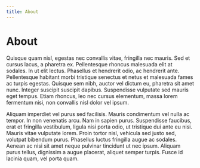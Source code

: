 ```yaml
---
title: About
---
```

# About

Quisque quam nisl, egestas nec convallis vitae, fringilla nec mauris.
Sed et cursus lacus, a pharetra ex. Pellentesque rhoncus malesuada elit
at sodales. In ut elit lectus. Phasellus et hendrerit odio, ac hendrerit
ante. Pellentesque habitant morbi tristique senectus et netus et
malesuada fames ac turpis egestas. Quisque sem nibh, auctor vel dictum
eu, pharetra sit amet nunc. Integer suscipit suscipit dapibus.
Suspendisse vulputate sed mauris eget tempus. Etiam rhoncus, leo nec
cursus elementum, massa lorem fermentum nisi, non convallis nisl dolor
vel ipsum.

Aliquam imperdiet vel purus sed facilisis. Mauris condimentum vel nulla
ac tempor. In non venenatis arcu. Nam in sapien purus. Suspendisse
faucibus, erat et fringilla vestibulum, ligula nisi porta odio, ut
tristique dui ante eu nisi. Mauris vitae vulputate lorem. Proin tortor
nisl, vehicula sed justo sed, volutpat bibendum purus. Phasellus luctus
fringilla augue ac sodales. Aenean ac nisi sit amet neque pulvinar
tincidunt ut nec ipsum. Aliquam purus tellus, dignissim a augue
placerat, aliquet semper turpis. Fusce id lacinia quam, vel porta quam.